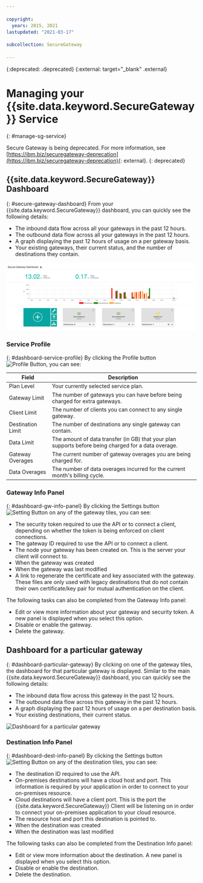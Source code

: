 ```yaml
---

copyright:
  years: 2015, 2021
lastupdated: "2021-03-17"

subcollection: SecureGateway

---
```

{:deprecated: .deprecated}
{:external: target="_blank" .external}

# Managing your {{site.data.keyword.SecureGateway}} Service
{: #manage-sg-service}

Secure Gateway is being deprecated. For more information, see [https://ibm.biz/securegateway-deprecation](https://ibm.biz/securegateway-deprecation){: external}.
{: deprecated}

## {{site.data.keyword.SecureGateway}} Dashboard
{: #secure-gateway-dashboard}
From your {{site.data.keyword.SecureGateway}} dashboard, you can quickly see the following details:

- The inbound data flow across all your gateways in the past 12 hours.
- The outbound data flow across all your gateways in the past 12 hours.
- A graph displaying the past 12 hours of usage on a per gateway basis.
- Your existing gateways, their current status, and the number of destinations they contain.

![{{site.data.keyword.SecureGateway}} Dashboard with Usage](./images/dashboardUsage.png?raw=true "{{site.data.keyword.SecureGateway}} Dashboard with Usage")

### Service Profile
{: #dashboard-service-profile}
By clicking the Profile button ![Profile Button](./images/profileIcon.png?raw=true "Profile Button"), you can see:

Field | Description
-- | --
Plan Level | Your currently selected service plan.
Gateway Limit | The number of gateways you can have before being charged for extra gateways.
Client Limit | The number of clients you can connect to any single gateway.
Destination Limit | The number of destinations any single gateway can contain.
Data Limit | The amount of data transfer (in GB) that your plan supports before being charged for a data overage.
Gateway Overages | The current number of gateway overages you are being charged for.
Data Overages | The number of data overages incurred for the current month's billing cycle.

### Gateway Info Panel
{: #dashboard-gw-info-panel}
By clicking the Settings button ![Setting Button](./images/settingIcon.png?raw=true "Setting Button") on any of the gateway tiles, you can see:

- The security token required to use the API or to connect a client, depending on whether the token is being enforced on client connections.
- The gateway ID required to use the API or to connect a client.
- The node your gateway has been created on.  This is the server your client will connect to.
- When the gateway was created
- When the gateway was last modified
- A link to regenerate the certificate and key associated with the gateway.  These files are only used with legacy destinations that do not contain their own certificate/key pair for mutual authentication on the client.

The following tasks can also be completed from the Gateway Info panel:

- Edit or view more information about your gateway and security token.  A new panel is displayed when you select this option.
- Disable or enable the gateway.
- Delete the gateway.

## Dashboard for a particular gateway
{: #dashboard-particular-gateway}
By clicking on one of the gateway tiles, the dashboard for that particular gateway is displayed.  Similar to the main {{site.data.keyword.SecureGateway}} dashboard, you can quickly see the following details:

- The inbound data flow across this gateway in the past 12 hours.
- The outbound data flow across this gateway in the past 12 hours.
- A graph displaying the past 12 hours of usage on a per destination basis.
- Your existing destinations, their current status.

![Dashboard for a particular gateway](./images/viewGateway.png?raw=true "Dashboard for a particular gateway")

### Destination Info Panel
{: #dashboard-dest-info-panel}
By clicking the Settings button ![Setting Button](./images/settingIcon.png?raw=true "Setting Button") on any of the destination tiles, you can see:

- The destination ID required to use the API.
- On-premises destinations will have a cloud host and port.  This information is required by your application in order to connect to your on-premises resource.
- Cloud destinations will have a client port.  This is the port the {{site.data.keyword.SecureGateway}} Client will be listening on in order to connect your on-premises application to your cloud resource.
- The resource host and port this destination is pointed to.
- When the destination was created
- When the destination was last modified

The following tasks can also be completed from the Destination Info panel:

- Edit or view more information about the destination.  A new panel is displayed when you select this option.
- Disable or enable the destination.
- Delete the destination.
